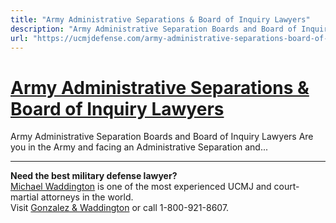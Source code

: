 ```yaml
---
title: "Army Administrative Separations & Board of Inquiry Lawyers"
description: "Army Administrative Separation Boards and Board of Inquiry Lawyers Are you in the Army and facing an Administrative Separation and..."
url: "https://ucmjdefense.com/army-administrative-separations-board-of-inquiry-lawyers.html"
---
```


# [Army Administrative Separations & Board of Inquiry Lawyers](https://ucmjdefense.com/army-administrative-separations-board-of-inquiry-lawyers.html)

Army Administrative Separation Boards and Board of Inquiry Lawyers Are you in the Army and facing an Administrative Separation and...

---

**Need the best military defense lawyer?**  
[Michael Waddington](https://ucmjdefense.com/attorneys/michael-stewart-waddington-partner.html) is one of the most experienced UCMJ and court-martial attorneys in the world.  
Visit [Gonzalez & Waddington](https://ucmjdefense.com) or call 1-800-921-8607.
